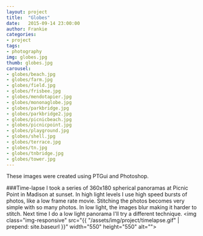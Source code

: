 ```yaml
---
layout: project
title:  "Globes"
date:   2015-09-14 23:00:00
author: Frankie
categories:
- project
tags:
- photography
img: globes.jpg
thumb: globes.jpg
carousel:
- globes/beach.jpg
- globes/farm.jpg
- globes/field.jpg
- globes/frisbee.jpg
- globes/mendotapier.jpg
- globes/mononaglobe.jpg
- globes/parkbridge.jpg
- globes/parkbridge2.jpg
- globes/picnicbeach.jpg
- globes/picnicpoint.jpg
- globes/playground.jpg
- globes/shell.jpg
- globes/terrace.jpg
- globes/tn.jpg
- globes/tnbridge.jpg
- globes/tower.jpg
---
```

These images were created using PTGui and Photoshop.

###Time-lapse
I took a series of 360x180 spherical panoramas at Picnic Point in Madison at sunset. In high light levels I use high speed bursts of photos, like a low frame rate movie. Stitching the photos becomes very simple with so many photos. In low light, the images blur making it harder to stitch. Next time I do a low light panorama I'll try a different technique.
<img class="img-responsive" src="{{ "/assets/img/project/timelapse.gif" | prepend: site.baseurl }}" width="550" height="550" alt="">